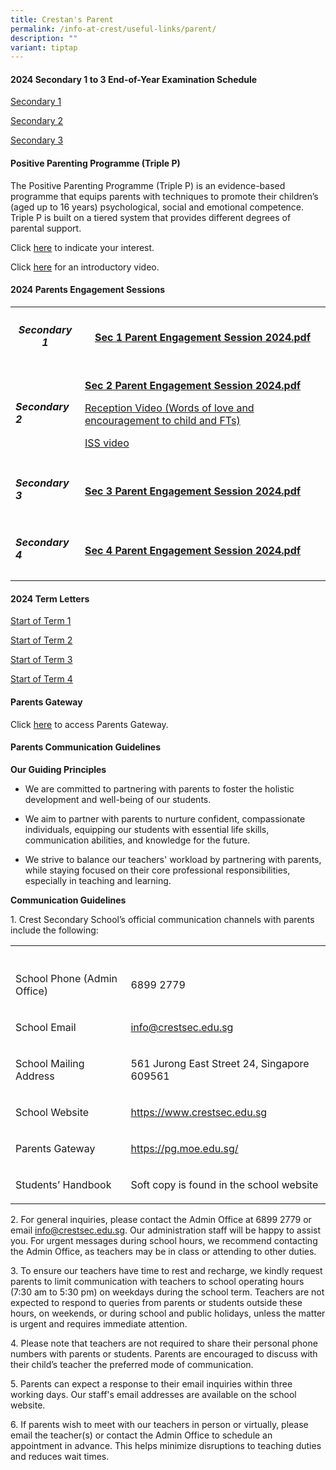 ```yaml
---
title: Crestan's Parent
permalink: /info-at-crest/useful-links/parent/
description: ""
variant: tiptap
---
```

<h4>2024 Secondary 1 to 3 End-of-Year Examination Schedule</h4>
<p><a href="/files/2024_eoy_sec1_exam.pdf" rel="noopener noreferrer nofollow" target="_blank">Secondary 1</a>
</p>
<p><a href="/files/2024_eoy_sec2_exam.pdf" rel="noopener noreferrer nofollow" target="_blank">Secondary 2</a>
</p>
<p><a href="/files/2024_eoy_sec3_exam.pdf" rel="noopener noreferrer nofollow" target="_blank">Secondary 3</a>
</p>
<h4></h4>
<h4>Positive Parenting Programme (Triple P)</h4>
<p>The Positive Parenting Programme (Triple P) is an evidence-based programme
that equips parents with techniques to promote their children’s (aged up
to 16 years) psychological, social and emotional competence. Triple P is
built on a tiered system that provides different degrees of parental support.</p>
<p>Click <a href="https://forms.office.com/pages/responsepage.aspx?id=XwAOUG4p-UGAA3kxAE97yW9dkxtpfn9Evb0bJuZNlLNUNkxHM1lHUDZCU0ZUNkNTT0JNWDBCSU8xTyQlQCN0PWcu&amp;route=shorturl" rel="noopener nofollow" target="_blank">here</a> to
indicate your interest.</p>
<p>Click <a href="https://drive.google.com/file/d/1_XIz8RWql3HYYLz4KBNDDsfCSFxlxReb/view" rel="noopener nofollow" target="_blank">here</a> for
an introductory video.</p>
<p></p>
<h4>2024 Parents Engagement Sessions</h4>
<table style="minWidth: 50px">
<colgroup>
<col>
<col>
</colgroup>
<tbody>
<tr>
<th rowspan="1" colspan="1">
<h5>Secondary 1</h5>
</th>
<th rowspan="1" colspan="1">
<p><strong><a href="/files/2024_sec_1_parents_dialogue.pdf" rel="noopener noreferrer nofollow" target="_blank">Sec 1 Parent Engagement Session 2024.pdf</a></strong>
</p>
</th>
</tr>
<tr>
<td rowspan="1" colspan="1">
<h5>Secondary 2</h5>
</td>
<td rowspan="1" colspan="1">
<p><strong><a href="https://drive.google.com/file/d/1MeHzmlZctN8edeHXFMDq6kiMlIi7d-lS/view?usp=drive_link" rel="noopener noreferrer nofollow" target="_blank">Sec 2 Parent Engagement Session 2024.pdf</a></strong>
</p>
<p><a href="https://drive.google.com/file/d/1et4iXNmtFA6wpyPK5GOyCxMtibWs6A-R/view?usp=drive_link" rel="noopener noreferrer nofollow" target="_blank">Reception Video (Words of love and encouragement to child and FTs)</a>
</p>
<p><a href="https://drive.google.com/file/d/1JzdQMmtyyrNUEYW807W4MiJQaOZGa5Ew/view?usp=drive_link" rel="noopener noreferrer nofollow" target="_blank">ISS video</a>
</p>
</td>
</tr>
<tr>
<td rowspan="1" colspan="1">
<h5>Secondary 3</h5>
</td>
<td rowspan="1" colspan="1">
<p><strong><a href="/files/2024_sec_3_parent_engagement.pdf" rel="noopener noreferrer nofollow" target="_blank">Sec 3 Parent Engagement Session 2024.pdf</a></strong>
</p>
</td>
</tr>
<tr>
<td rowspan="1" colspan="1">
<h5>Secondary 4</h5>
</td>
<td rowspan="1" colspan="1">
<p><strong><a href="/files/2024_sec_4_parents_dialogue.pdf" rel="noopener noreferrer nofollow" target="_blank">Sec 4 Parent Engagement Session 2024.pdf</a></strong>
</p>
</td>
</tr>
</tbody>
</table>
<p></p>
<h4>2024 Term Letters</h4>
<p><a href="/files/EL/Start_of_Term_1_Letter_to_Parents.pdf" rel="noopener noreferrer nofollow" target="_blank">Start of Term 1</a>
</p>
<p><a href="/files/2024_term_2_letter.pdf" rel="noopener noreferrer nofollow" target="_blank">Start of Term 2</a>
</p>
<p><a href="/files/EL/Start_of_Term_3_Letter_to_Parents.pdf" rel="noopener noreferrer nofollow" target="_blank">Start of Term 3</a>
</p>
<p><a href="/files/2024_T4_Letter.pdf" rel="noopener noreferrer nofollow" target="_blank">Start of Term 4</a>
</p>
<p></p>
<h4>Parents Gateway</h4>
<p>Click <a href="https://pg.moe.edu.sg/" rel="noopener nofollow" target="_blank">here</a> to
access Parents Gateway.</p>
<h4></h4>
<h4>Parents Communication Guidelines</h4>
<p><strong>Our Guiding Principles</strong>
</p>
<ul>
<li>
<p>We are committed to partnering with parents to foster the holistic development
and well-being of our students.</p>
</li>
<li>
<p>We aim to partner with parents to nurture confident, compassionate individuals,
equipping our students with essential life skills, communication abilities,
and knowledge for the future.</p>
</li>
<li>
<p>We strive to balance our teachers' workload by partnering with parents,
while staying focused on their core professional responsibilities, especially
in teaching and learning.</p>
</li>
</ul>
<p><strong>Communication Guidelines</strong>
</p>
<p>1. Crest Secondary School’s official communication channels with parents
include the following:</p>
<table style="minWidth: 50px">
<colgroup>
<col>
<col>
</colgroup>
<tbody>
<tr>
<th rowspan="1" colspan="1">
<p></p>
</th>
<th rowspan="1" colspan="1">
<p></p>
</th>
</tr>
<tr>
<td rowspan="1" colspan="1">
<p>School Phone (Admin Office)</p>
</td>
<td rowspan="1" colspan="1">
<p>6899 2779</p>
</td>
</tr>
<tr>
<td rowspan="1" colspan="1">
<p>School Email</p>
</td>
<td rowspan="1" colspan="1">
<p><a href="mailto:info@crestsec.edu.sg" rel="noopener noreferrer nofollow" target="_blank">info@crestsec.edu.sg</a>
</p>
</td>
</tr>
<tr>
<td rowspan="1" colspan="1">
<p>School Mailing Address</p>
</td>
<td rowspan="1" colspan="1">
<p>561 Jurong East Street 24, Singapore 609561</p>
</td>
</tr>
<tr>
<td rowspan="1" colspan="1">
<p>School Website</p>
</td>
<td rowspan="1" colspan="1">
<p><a href="https://www.crestsec.edu.sg/" rel="noopener noreferrer nofollow" target="_blank">https://www.crestsec.edu.sg</a>
</p>
</td>
</tr>
<tr>
<td rowspan="1" colspan="1">
<p>Parents Gateway</p>
</td>
<td rowspan="1" colspan="1">
<p><a href="https://pg.moe.edu.sg/" rel="noopener noreferrer nofollow" target="_blank">https://pg.moe.edu.sg/</a>
</p>
</td>
</tr>
<tr>
<td rowspan="1" colspan="1">
<p>Students’ Handbook</p>
</td>
<td rowspan="1" colspan="1">
<p>Soft copy is found in the school website</p>
</td>
</tr>
</tbody>
</table>
<p>2. For general inquiries, please contact the Admin Office at 6899 2779
or email <a href="mailto:info@crestsec.edu.sg" rel="noopener noreferrer nofollow" target="_blank">info@crestsec.edu.sg</a>.
Our administration staff will be happy to assist you. For urgent messages
during school hours, we recommend contacting the Admin Office, as teachers
may be in class or attending to other duties.</p>
<p>3. To ensure our teachers have time to rest and recharge, we kindly request
parents to limit communication with teachers to school operating hours
(7:30 am to 5:30 pm) on weekdays during the school term. Teachers are not
expected to respond to queries from parents or students outside these hours,
on weekends, or during school and public holidays, unless the matter is
urgent and requires immediate attention.</p>
<p>4. Please note that teachers are not required to share their personal
phone numbers with parents or students. Parents are encouraged to discuss
with their child’s teacher the preferred mode of communication.</p>
<p>5. Parents can expect a response to their email inquiries within three
working days. Our staff's email addresses are available on the school website.</p>
<p>6. If parents wish to meet with our teachers in person or virtually, please
email the teacher(s) or contact the Admin Office to schedule an appointment
in advance. This helps minimize disruptions to teaching duties and reduces
wait times.</p>
<p></p>